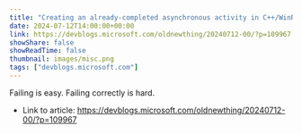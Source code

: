 ```yaml
---
title: "Creating an already-completed asynchronous activity in C++/WinRT, part 4"
date: 2024-07-12T14:00:00+00:00
link: https://devblogs.microsoft.com/oldnewthing/20240712-00/?p=109967
showShare: false
showReadTime: false
thumbnail: images/misc.png
tags: ["devblogs.microsoft.com"]
---
```

Failing is easy. Failing correctly is hard.

- Link to article: https://devblogs.microsoft.com/oldnewthing/20240712-00/?p=109967